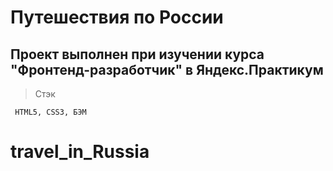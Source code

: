 # Путешествия по России

## Проект выполнен при изучении курса "Фронтенд-разработчик" в Яндекс.Практикум

> Стэк

```
 HTML5, CSS3, БЭМ
```
# travel_in_Russia
